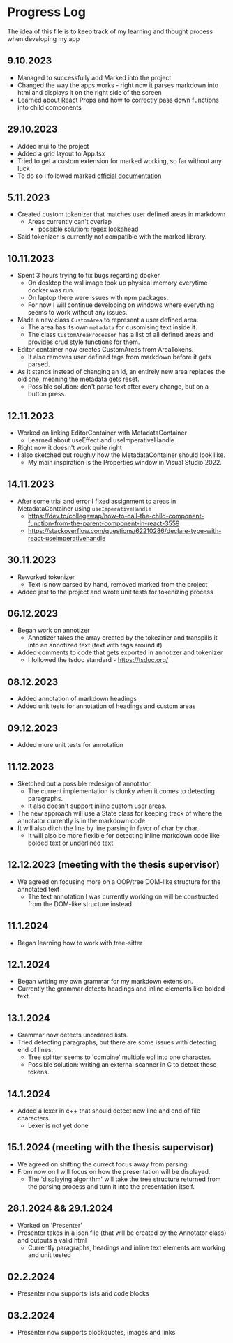 # Progress Log

The idea of this file is to keep track of my learning and thought process when developing my app

## 9.10.2023

- Managed to successfully add Marked into the project
- Changed the way the apps works - right now it parses markdown into html and displays it on the right side of the screen
- Learned about React Props and how to correctly pass down functions into child components

## 29.10.2023

- Added mui to the project
- Added a grid layout to App.tsx
- Tried to get a custom extension for marked working, so far without any luck
- To do so I followed marked [official documentation](https://marked.js.org/using_pro)

## 5.11.2023

- Created custom tokenizer that matches user defined areas in markdown
  - Areas currently can't overlap
    - possible solution: regex lookahead
- Said tokenizer is currently not compatible with the marked library.

## 10.11.2023

- Spent 3 hours trying to fix bugs regarding docker.
  - On desktop the wsl image took up physical memory everytime docker was run.
  - On laptop there were issues with npm packages.
  - For now I will continue developing on windows where everything seems to work without any issues.
- Made a new class `CustomArea` to represent a user defined area.
  - The area has its own `metadata` for cusomising text inside it.
  - The class `CustomAreaProcessor` has a list of all defined areas and provides crud style functions for them.
- Editor container now creates CustomAreas from AreaTokens.
  - It also removes user defined tags from markdown before it gets parsed.
- As it stands instead of changing an id, an entirely new area replaces the old one, meaning the metadata gets reset.
  - Possible solution: don't parse text after every change, but on a button press.

## 12.11.2023

- Worked on linking EditorContainer with MetadataContainer
  - Learned about useEffect and useImperativeHandle
- Right now it doesn't work quite right
- I also sketched out roughly how the MetadataContainer should look like.
  - My main inspiration is the Properties window in Visual Studio 2022.

## 14.11.2023

- After some trial and error I fixed assignment to areas in MetadataContainer using `useImperativeHandle`
  - https://dev.to/collegewap/how-to-call-the-child-component-function-from-the-parent-component-in-react-3559
  - https://stackoverflow.com/questions/62210286/declare-type-with-react-useimperativehandle

## 30.11.2023

- Reworked tokenizer
  - Text is now parsed by hand, removed marked from the project
- Added jest to the project and wrote unit tests for tokenizing process

## 06.12.2023

- Began work on annotizer
  - Annotizer takes the array created by the tokeziner and transpills it into an annotized text (text with tags around it)
 - Added comments to code that gets exported in annotizer and tokenizer
   - I followed the tsdoc standard - https://tsdoc.org/
  
## 08.12.2023
- Added annotation of markdown headings
- Added unit tests for annotation of headings and custom areas

## 09.12.2023
- Added more unit tests for annotation

## 11.12.2023
- Sketched out a possible redesign of annotator.
  - The current implementation is clunky when it comes to detecting paragraphs.
  - It also doesn't support inline custom user areas.
- The new approach will use a State class for keeping track of where the annotator currently is in the markdown code.
- It will also ditch the line by line parsing in favor of char by char.
  - It will also be more flexible for detecting inline markdown code like bolded text or underlined text

## 12.12.2023 (meeting with the thesis supervisor)
- We agreed on focusing more on a OOP/tree DOM-like structure for the annotated text
  - The text annotation I was currently working on will be constructed from the DOM-like structure instead.
 
## 11.1.2024
- Began learning how to work with tree-sitter

## 12.1.2024
- Began writing my own grammar for my markdown extension.
- Currently the grammar detects headings and inline elements like bolded text.

## 13.1.2024
- Grammar now detects unordered lists.
- Tried detecting paragraphs, but there are some issues with detecting end of lines.
  - Tree splitter seems to 'combine' multiple eol into one character.
  - Possible solution: writing an external scanner in C to detect these tokens.

## 14.1.2024
- Added a lexer in c++ that should detect new line and end of file characters.
  - Lexer is not yet done

## 15.1.2024 (meeting with the thesis supervisor)
- We agreed on shifting the currect focus away from parsing.
- From now on I will focus on how the presentation will be displayed.
  - The 'displaying algorithm' will take the tree structure returned from the parsing process and turn it into the presentation itself.

## 28.1.2024 && 29.1.2024
- Worked on 'Presenter'
- Presenter takes in a json file (that will be created by the Annotator class) and outputs a valid html
  - Currently paragraphs, headings and inline text elements are working and unit tested

## 02.2.2024
- Presenter now supports lists and code blocks

## 03.2.2024
- Presenter now supports blockquotes, images and links

